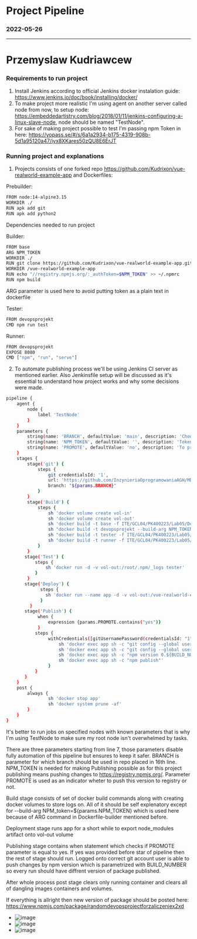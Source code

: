 # Project Pipeline
### 2022-05-26
---
# Przemyslaw Kudriawcew
### Requirements to run project
1. Install Jenkins according to official Jenkins docker instalation guide: https://www.jenkins.io/doc/book/installing/docker/
2. To make project more realistic I'm using agent on another server called node from now, to setup node: https://embeddedartistry.com/blog/2018/01/11/jenkins-configuring-a-linux-slave-node, node should be named "TestNode".
3. For sake of making project possible to test I'm passing npm Token in here: https://yopass.se/#/s/6a1a2934-b175-4319-908b-5d1a95120a47/iyx8XKares50zQU8E6ErJT
### Running project and explanations
1. Projects consists of one forked repo https://github.com/Kudrixon/vue-realworld-example-app and Dockerfiles:

Prebuilder:
```bash
FROM node:14-alpine3.15
WORKDIR ./
RUN apk add git
RUN apk add python2
```
Dependencies needed to run project

Builder: 
```bash
FROM base
ARG NPM_TOKEN
WORKDIR ./
RUN git clone https://github.com/Kudrixon/vue-realworld-example-app.git
WORKDIR /vue-realworld-example-app
RUN echo "//registry.npmjs.org/:_authToken=$NPM_TOKEN" >> ~/.npmrc
RUN npm build 
```
ARG parameter is used here to avoid putting token as a plain text in dockerfile

Tester:
```bash
FROM devopsprojekt
CMD npm run test
```
Runner:
```bash
FROM devopsprojekt
EXPOSE 8080
CMD ["npm", "run", "serve"]
```
2. To automate publishing process we'll be using Jenkins CI server as mentioned earlier. Also Jenkinsfile setup will be discussed as it's essential to understand how project works and why some decisions were made.
```bash
pipeline {
    agent {
        node {
            label 'TestNode'
        }
    }
    parameters {
        string(name: 'BRANCH', defaultValue: 'main', description: 'Choose your brach name - default is set to master')
        string(name: 'NPM_TOKEN', defaultValue: '', description: 'Token')
        string(name: 'PROMOTE', defaultValue: 'no', description: 'To promote or not to promote')
    }
    stages {
        stage('git') {
            steps {
                git credentialsId: '1',
                url: 'https://github.com/InzynieriaOprogramowaniaAGH/MDO2022_S',
                branch: "${params.BRANCH}"
            }
        }
        stage('Build') {
            steps {
                sh 'docker volume create vol-in'
                sh 'docker volume create vol-out'
                sh 'docker build -t base -f ITE/GCL04/PK400223/Lab05/Dockerfiles/Dockerfile-prebuilder  ITE/GCL04/PK400223/Lab05/Dockerfiles/'
                sh "docker build -t devopsprojekt --build-arg NPM_TOKEN=${params.NPM_TOKEN} -f ITE/GCL04/PK400223/Lab05/Dockerfiles/Dockerfile-builder  ITE/GCL04/PK400223/Lab05/Dockerfiles/"
                sh "docker build -t tester -f ITE/GCL04/PK400223/Lab05/Dockerfiles/Dockerfile-tester  ITE/GCL04/PK400223/Lab05/Dockerfiles/" 
                sh "docker build -t runner -f ITE/GCL04/PK400223/Lab05/Dockerfiles/Dockerfile-runner  ITE/GCL04/PK400223/Lab05/Dockerfiles/" 
            }
        }
       stage('Test') {
           steps {
               sh 'docker run -d -v vol-out:/root/.npm/_logs tester'
           }
        }
       stage('Deploy') {
             steps {
               sh 'docker run --name app -d -v vol-out:/vue-realworld-example-app/node_modules -p 8080:8080 runner'
             }
         }
       stage('Publish') {
            when {
                expression {params.PROMOTE.contains("yes")}
            }
           steps {
                withCredentials([gitUsernamePassword(credentialsId: "1", ToolName: 'git-tool')]){
                    sh 'docker exec app sh -c "git config --global user.email "polokol13@gmail.com""'
                    sh 'docker exec app sh -c "git config --global user.name "Przemyslaw Kudriawcew""'
                    sh 'docker exec app sh -c "npm version 0.${BUILD_NUMBER}.0"'
                    sh 'docker exec app sh -c "npm publish"' 
                }
           }
       }
    }
    post { 
        always { 
                sh 'docker stop app'
                sh 'docker system prune -af'
        }
    }
}
```
It's better to run jobs on specified nodes with known parameters that is why I'm using TestNode to make sure my root node isn't overwhelmed by tasks.

There are three parameters starting from line 7, those parameters disable fully automation of this pipeline but ensures to keep it safer. BRANCH is parameter for which branch should be used in repo placed in 16th line. NPM_TOKEN is needed for making Publishing possible as for this project publishing means pushing changes to https://registry.npmjs.org/. Parameter PROMOTE is used as an indicator wheter to push this version to registry or not.

Build stage consists of set of docker build commands along with creating docker volumes to store logs on. All of it should be self explenatory except for --build-arg NPM_token=${params.NPM_TOKEN} which is used here because of ARG command in Dockerfile-builder mentioned before.

Deployment stage runs app for a short while to export node_modules artifact onto vol-out volume

Publishing stage contains when statement which checks if PROMOTE parameter is equal to yes. If yes was provided before star of pipeline then the rest of stage should run. Logged onto correct git account user is able to push changes by npm version which is parametrized with BUILD_NUMBER so every run should have diffrent version of package published.

After whole process post stage clears only running container and clears all of dangling images containers and volumes.

If everything is allright then new version of package should be posted here: https://www.npmjs.com/package/randomdevopsprojectforzaliczeniex2xd

- ![image](screens/1.PNG "pipeline")
- ![image](screens/2.PNG "pipeline")
- ![image](screens/3.PNG "pipeline")

